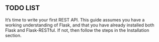 ## TODO LIST

It’s time to write your first REST API. This guide assumes you have a working understanding of Flask, and that you have already installed both Flask and Flask-RESTful. If not, then follow the steps in the Installation section.

